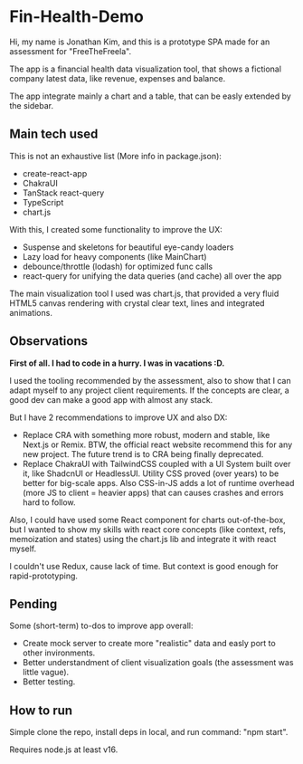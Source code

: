 # Fin-Health-Demo

Hi, my name is Jonathan Kim, and this is a prototype SPA made for an assessment for "FreeTheFreela".

The app is a financial health data visualization tool, that shows a fictional company latest data, like revenue, expenses and balance.

The app integrate mainly a chart and a table, that can be easly extended by the sidebar.

## Main tech used

This is not an exhaustive list (More info in package.json):

- create-react-app
- ChakraUI
- TanStack react-query
- TypeScript
- chart.js

With this, I created some functionality to improve the UX:

- Suspense and skeletons for beautiful eye-candy loaders
- Lazy load for heavy components (like MainChart)
- debounce/throttle (lodash) for optimized func calls
- react-query for unifying the data queries (and cache) all over the app

The main visualization tool I used was chart.js, that provided a very fluid HTML5 canvas rendering with crystal clear text, lines and integrated animations.

## Observations

**First of all. I had to code in a hurry. I was in vacations :D.**

I used the tooling recommended by the assessment, also to show that I can adapt myself to any project client requirements. If the concepts are clear, a good dev can make a good app with almost any stack.

But I have 2 recommendations to improve UX and also DX:

- Replace CRA with something more robust, modern and stable, like Next.js or Remix. BTW, the official react website recommend this for any new project. The future trend is to CRA being finally deprecated.
- Replace ChakraUI with TailwindCSS coupled with a UI System built over it, like ShadcnUI or HeadlessUI. Utility CSS proved (over years) to be better for big-scale apps. Also CSS-in-JS adds a lot of runtime overhead (more JS to client = heavier apps) that can causes crashes and errors hard to follow.

Also, I could have used some React component for charts out-of-the-box, but I wanted to show my skills with react core concepts (like context, refs, memoization and states) using the chart.js lib and integrate it with react myself.

I couldn't use Redux, cause lack of time. But context is good enough for rapid-prototyping.

## Pending

Some (short-term) to-dos to improve app overall:

- Create mock server to create more "realistic" data and easly port to other invironments.
- Better understandment of client visualization goals (the assessment was little vague).
- Better testing.

## How to run

Simple clone the repo, install deps in local, and run command: "npm start".

Requires node.js at least v16.
